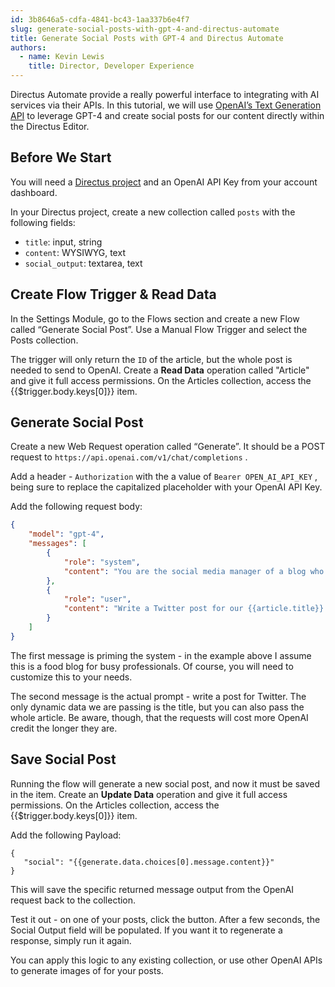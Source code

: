 ```yaml
---
id: 3b8646a5-cdfa-4841-bc43-1aa337b6e4f7
slug: generate-social-posts-with-gpt-4-and-directus-automate
title: Generate Social Posts with GPT-4 and Directus Automate
authors: 
  - name: Kevin Lewis
    title: Director, Developer Experience
---
```

Directus Automate provide a really powerful interface to integrating with AI services via their APIs. In this tutorial, we will use [OpenAI’s Text Generation API](https://platform.openai.com/docs/api-reference/chat/create) to leverage GPT-4 and create social posts for our content directly within the Directus Editor. 

## Before We Start

You will need a [Directus project](/getting-started/create-a-project) and an OpenAI API Key from your account dashboard. 

In your Directus project, create a new collection called `posts` with the following fields:
- `title`: input, string
- `content`: WYSIWYG, text
- `social_output`: textarea, text

## Create Flow Trigger & Read Data

In the Settings Module, go to the Flows section and create a new Flow called “Generate Social Post”. Use a Manual Flow Trigger and select the Posts collection. 

The trigger will only return the `ID` of the article, but the whole post is needed to send to OpenAI. Create a **Read Data** operation called "Article" and give it full access permissions. On the Articles collection, access the <span v-pre>{{$trigger.body.keys[0]}}</span> item. 

## Generate Social Post

Create a new Web Request operation called “Generate”. It should be a POST request to `https://api.openai.com/v1/chat/completions` . 

Add a header - `Authorization` with the a value of `Bearer OPEN_AI_API_KEY` , being sure to replace the capitalized placeholder with your OpenAI API Key.

Add the following request body:

```json
{
	"model": "gpt-4",
    "messages": [
    	{
        	"role": "system",
            "content": "You are the social media manager of a blog who takes recipe articles and writes compelling promotional posts for social media based on the copy I provide. The audience is busy professionals who have little time."
        },
        {
        	"role": "user",
            "content": "Write a Twitter post for our {{article.title}} recipe."
        }
    ]
}
```

The first message is priming the system - in the example above I assume this is a food blog for busy professionals. Of course, you will need to customize this to your needs.

The second message is the actual prompt - write a post for Twitter. The only dynamic data we are passing is the title, but you can also pass the whole article. Be aware, though, that the requests will cost more OpenAI credit the longer they are. 

## Save Social Post

Running the flow will generate a new social post, and now it must be saved in the item. Create an **Update Data** operation and give it full access permissions. On the Articles collection, access the <span v-pre>{{$trigger.body.keys[0]}}</span> item. 

Add the following Payload: 

 ```
 {
 	"social": "{{generate.data.choices[0].message.content}}"
 }
 ```
 
This will save the specific returned message output from the OpenAI request back to the collection.
 
Test it out - on one of your posts, click the button. After a few seconds, the Social Output field will be populated. If you want it to regenerate a response, simply run it again. 
 
You can apply this logic to any existing collection, or use other OpenAI APIs to generate images of for your posts.